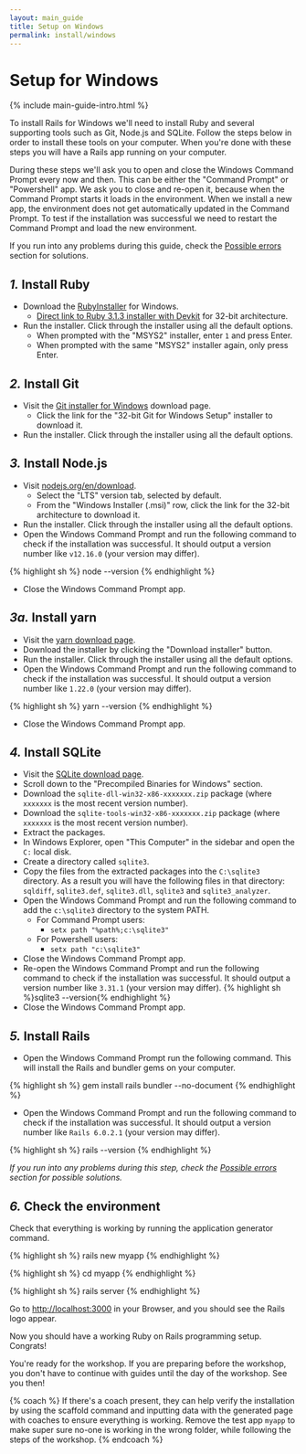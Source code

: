 ```yaml
---
layout: main_guide
title: Setup on Windows
permalink: install/windows
---
```


# Setup for Windows

{% include main-guide-intro.html %}

To install Rails for Windows we'll need to install Ruby and several supporting tools such as Git, Node.js and SQLite. Follow the steps below in order to install these tools on your computer. When you're done with these steps you will have a Rails app running on your computer.

During these steps we'll ask you to open and close the Windows Command Prompt every now and then. This can be either the "Command Prompt" or "Powershell" app. We ask you to close and re-open it, because when the Command Prompt starts it loads in the environment. When we install a new app, the environment does not get automatically updated in the Command Prompt. To test if the installation was successful we need to restart the Command Prompt and load the new environment.

If you run into any problems during this guide, check the [Possible errors] section for solutions.

## _1._ Install Ruby

- Download the [RubyInstaller](https://rubyinstaller.org/downloads/) for Windows.
  - [Direct link to Ruby 3.1.3 installer with Devkit](https://github.com/oneclick/rubyinstaller2/releases/download/RubyInstaller-3.1.3-1/rubyinstaller-3.1.3-1-x86.exe) for 32-bit architecture.
- Run the installer. Click through the installer using all the default options.
  - When prompted with the "MSYS2" installer, enter `1` and press Enter.
  - When prompted with the same "MSYS2" installer again, only press Enter.

## _2._ Install Git

- Visit the [Git installer for Windows](https://git-scm.com/download/win) download page.
  - Click the link for the "32-bit Git for Windows Setup" installer to download it.
- Run the installer. Click through the installer using all the default options.

## _3._ Install Node.js

- Visit [nodejs.org/en/download](https://nodejs.org/en/download/).
  - Select the "LTS" version tab, selected by default.
  - From the "Windows Installer (.msi)" row, click the link for the 32-bit architecture to download it.
- Run the installer. Click through the installer using all the default options.
- Open the Windows Command Prompt and run the following command to check if the installation was successful. It should output a version number like `v12.16.0` (your version may differ).

{% highlight sh %}
node --version
{% endhighlight %}

- Close the Windows Command Prompt app.

## _3a._ Install yarn

- Visit the [yarn download page](https://yarnpkg.com/lang/en/docs/install/#windows-stable).
- Download the installer by clicking the "Download installer" button.
- Run the installer. Click through the installer using all the default options.
- Open the Windows Command Prompt and run the following command to check if the installation was successful. It should output a version number like `1.22.0` (your version may differ).

{% highlight sh %}
yarn --version
{% endhighlight %}

- Close the Windows Command Prompt app.

## _4._ Install SQLite

- Visit the [SQLite download page](https://sqlite.org/download.html).
- Scroll down to the "Precompiled Binaries for Windows" section.
- Download the `sqlite-dll-win32-x86-xxxxxxx.zip` package (where `xxxxxxx` is the most recent version number).
- Download the `sqlite-tools-win32-x86-xxxxxxx.zip` package (where `xxxxxxx` is the most recent version number).
- Extract the packages.
- In Windows Explorer, open "This Computer" in the sidebar and open the `C:` local disk.
- Create a directory called `sqlite3`.
- Copy the files from the extracted packages into the `C:\sqlite3` directory. As a result you will have the following files in that directory: `sqldiff`, `sqlite3.def`, `sqlite3.dll`, `sqlite3` and `sqlite3_analyzer`.
- Open the Windows Command Prompt and run the following command to add the `c:\sqlite3` directory to the system PATH.
  - For Command Prompt users:
    - `setx path "%path%;c:\sqlite3"`
  - For Powershell users:
    - `setx path "c:\sqlite3"`
- Close the Windows Command Prompt app.
- Re-open the Windows Command Prompt and run the following command to check if the installation was successful. It should output a version number like `3.31.1` (your version may differ).
  {% highlight sh %}sqlite3 --version{% endhighlight %}
- Close the Windows Command Prompt app.

## _5._ Install Rails

- Open the Windows Command Prompt run the following command. This will install the Rails and bundler gems on your computer.

{% highlight sh %}
gem install rails bundler --no-document
{% endhighlight %}

- Open the Windows Command Prompt and run the following command to check if the installation was successful. It should output a version number like `Rails 6.0.2.1` (your version may differ).

{% highlight sh %}
rails --version
{% endhighlight %}

_If you run into any problems during this step, check the [Possible errors] section for possible solutions._

## _6._ Check the environment

Check that everything is working by running the application generator command.

{% highlight sh %}
rails new myapp
{% endhighlight %}

{% highlight sh %}
cd myapp
{% endhighlight %}

{% highlight sh %}
rails server
{% endhighlight %}

Go to <http://localhost:3000> in your Browser, and you should see the Rails logo appear.

Now you should have a working Ruby on Rails programming setup. Congrats!

You're ready for the workshop. If you are preparing before the workshop, you don't have to continue with guides until the day of the workshop. See you then!

{% coach %}
If there's a coach present, they can help verify the installation by using the scaffold command and inputting data with the generated page with coaches to ensure everything is working. Remove the test app `myapp` to make super sure no-one is working in the wrong folder, while following the steps of the workshop.
{% endcoach %}

[Possible errors]: /install#possible-errors-during-installation
